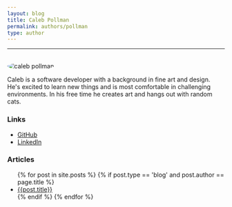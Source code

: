```yaml
---
layout: blog
title: Caleb Pollman
permalink: authors/pollman
type: author
---
```


<hr><br>

<img src="/assets/img/authors/pollman.jpg" style="max-width:200px;border-radius:50%" alt="caleb pollman">

Caleb is a software developer with a background in fine art and design. He's excited to learn new things and is most comfortable in challenging environments. In his free time he creates art and hangs out with random cats.

### Links

- [GitHub](https://github.com/calebpollman)
- [LinkedIn](https://www.linkedin.com/in/calebpollman/)

<div>
  <h3>Articles</h3>
  <ul>
    {% for post in site.posts %}
      {% if post.type == 'blog' and post.author == page.title %}
        <li><a href="{{site.url}}{{post.url}}">{{post.title}}</a></li>
      {% endif %}
    {% endfor %}
  </ul>
</div>
